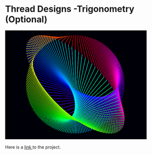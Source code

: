 # Thread Designs -Trigonometry \(Optional\)

![](../.gitbook/assets/image%20%28373%29.png)

Here is a [link ](https://snap.berkeley.edu/snap/snap.html#present:Username=xleroy&ProjectName=19-filography&editMode&noRun)to the project.

